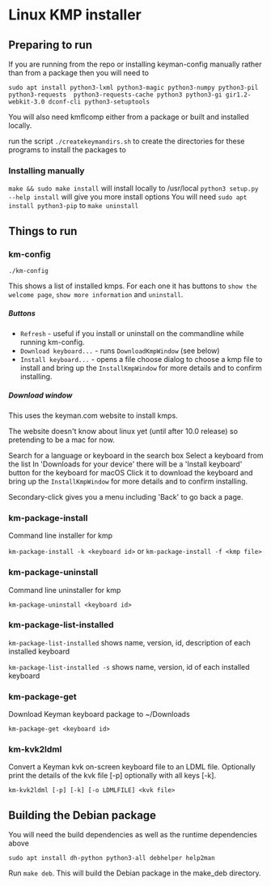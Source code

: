 # Linux KMP installer

## Preparing to run

If you are running from the repo or installing keyman-config manually rather than from a package
then you will need to

`sudo apt install python3-lxml python3-magic python3-numpy python3-pil python3-requests 
python3-requests-cache python3 python3-gi gir1.2-webkit-3.0 dconf-cli python3-setuptools`

You will also need kmflcomp either from a package or built and installed locally.

run the script `./createkeymandirs.sh` to create the directories for these programs to
install the packages to

### Installing manually

`make && sudo make install` will install locally to /usr/local
`python3 setup.py --help install` will give you more install options
You will need `sudo apt install python3-pip` to `make uninstall`

## Things to run

### km-config

`./km-config`

This shows a list of installed kmps.
For each one it has buttons to `show the welcome page`, `show more information` and `uninstall`.

##### Buttons

* `Refresh` - useful if you install or uninstall on the commandline while running km-config.
* `Download keyboard...` - runs `DownloadKmpWindow` (see below)
* `Install keyboard...` - opens a file choose dialog to choose a kmp file to install and bring up the `InstallKmpWindow` for more details and to confirm installing.

##### Download window

This uses the keyman.com website to install kmps.

The website doesn't know about linux yet (until after 10.0 release) so
pretending to be a mac for now.

Search for a language or keyboard in the search box
Select a keyboard from the list
In 'Downloads for your device' there will be a 'Install keyboard' button for the keyboard for macOS
Click it to download the keyboard and bring up the `InstallKmpWindow` for more details and to confirm installing.

Secondary-click gives you a menu including 'Back' to go back a page.


### km-package-install

Command line installer for kmp

`km-package-install -k <keyboard id>`
or
`km-package-install -f <kmp file>`

### km-package-uninstall

Command line uninstaller for kmp

`km-package-uninstall <keyboard id>`

### km-package-list-installed

`km-package-list-installed` shows name, version, id, description of each installed keyboard

`km-package-list-installed -s` shows name, version, id of each installed keyboard

### km-package-get

Download Keyman keyboard package to ~/Downloads

`km-package-get <keyboard id>`

### km-kvk2ldml

Convert a Keyman kvk on-screen keyboard file to an LDML file. Optionally print
the details of the kvk file [-p] optionally with all keys [-k].

`km-kvk2ldml [-p] [-k] [-o LDMLFILE] <kvk file>`

## Building the Debian package

You will need the build dependencies as well as the runtime dependencies above

`sudo apt install dh-python python3-all debhelper help2man`

Run `make deb`. This will build the Debian package in the make_deb directory.
